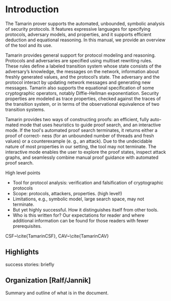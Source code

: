 Introduction
========

The Tamarin prover supports the automated, unbounded,
symbolic analysis of security protocols. It features expressive languages
for specifying protocols, adversary models, and properties, and
it supports efficient deduction and equational reasoning.
In this manual, we provide an overview of the tool and its use.

Tamarin provides general support for protocol modeling and reasoning.
Protocols and adversaries  are specified using multiset rewriting rules.
These rules define a labeled transition system whose 
state consists of the adversary’s knowledge, the messages on
the network, information about freshly generated values, and
the protocol’s state. The adversary and the protocol interact
by updating network messages and generating new messages.
Tamarin also supports the equational specification of some cryptographic
operators, notably Diffie-Hellman exponentiation. 
Security properties are modeled as trace properties, checked
against the traces of the transition system,
or in terms of the observational equivalence
of two transition systems.


Tamarin provides two ways of constructing proofs: an efficient, fully auto-
mated mode that uses heuristics to guide proof search, and an interactive mode. If
the tool's automated proof search terminates, it returns either a proof of correct-
ness (for an unbounded number of threads and fresh values) or a counterexample
(e. g., an attack). Due to the undecidable nature of most properties in our setting,
the tool may not terminate. The interactive mode enables the user to explore
the proof states, inspect attack graphs, and seamlessly combine manual proof
guidance with automated proof search.


High level points

* Tool for protocol analysis: verification and falsification of
  cryptographic protocols
* Scope: protocols, attackers, properties.  (high level!)
* Limitations, e.g., symbolic model, large search space, may not
  terminate.
* But yet highly successful.   How it distinguishes itself from
  other tools.
* Who is this written for?  Our expectations for reader and where
  additional information can be found for those readers with fewer
  prerequisites.

CSF~\cite{TamarinCSF}, CAV~\cite{TamarinCAV}

Highlights
----------

success stories: briefly

Organization [Ralf/Jannik]
--------------------------

Summary and outline of what is in the document.

